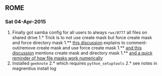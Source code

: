 ## ROME
### Sat 04-Apr-2015
1. Finally got samba config for all users to always `rwx/0777` all files on shared drive
1.* Trick is to not use create mask but force create mask and force directory mask
1.** [this discussion](http://serverfault.com/questions/562875/samba-default-file-creation-mask-calculation) explains to comment-out/remove create mask and use force create mask
1.** [and this discussion](https://lists.samba.org/archive/samba/2003-March/063429.html) mentions create mask and directory mask
1.** [and a quick reminder of how file masks work numerically](http://www.computerhope.com/unix/uchmod.htm)
2. Installed `geeknote`
2.* which requires `python_setuptools`
2.* see notes in magnentius install log
